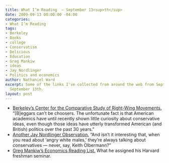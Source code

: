 ```yaml
---
title: What I’m Reading  — September 13<sup>th</sup>
date: 2009-09-13 00:00:00 -04:00
categories:
- What I’m Reading
tags:
- Berkeley
- Books
- college
- Conservatism
- Delicious
- Education
- Greg Mankiw
- ideas
- Jay_Nordlinger
- Politics and economics
author: Nathaniel Ward
excerpt: Some of the links I've collected from around the web from September 7th to
  September 13th.
layout: post
---
```


  * [Berkeley’s Center for the Comparative Study of Right-Wing Movements.][1] “[B]eggars can’t be choosers. The unfortunate fact is that American academics have until recently shown little curiosity about conservative ideas, even though those ideas have utterly transformed American (and British) politics over the past 30 years.”
  * [Another Jay Nordlinger Observation.][2] “And isn’t it interesting that, when you read about ‘angry white males,’ they’re always talking about conservatives — never, say, Keith Olbermann?”
  * [Greg Mankiw’s Economics Reading List.][3] What he assigned his Harvard freshman seminar.

 [1]: http://chronicle.com/article/Taking-the-Right-Seriously/48333/
 [2]: http://corner.nationalreview.com/post/?q=ZTUwZDY4ZWMxMWU2YTI0ZTVlYWFiZWFhZTU4NWM3MWM=
 [3]: http://gregmankiw.blogspot.com/2009/08/impossible-task.html